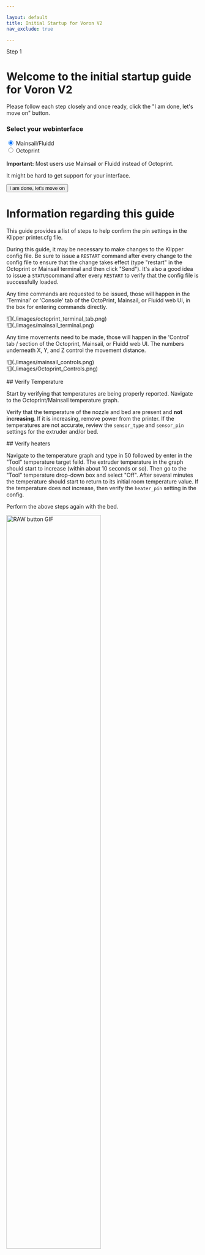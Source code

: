 ```yaml
---

layout: default
title: Initial Startup for Voron V2
nav_exclude: true

---
```

<link  rel="stylesheet"  href="style.css">
<!--<link rel="stylesheet" href="progress.css"> -->
<script  src="buttonsv2.js"> </script>
<script src="konami.js"> </script>
<script>
  const easterEgg = new Konami("https://i.giphy.com/media/ZhESFK96NxbuO1yDgy/giphy.webp")
</script>


<div class="defaulthide" id="progressdiv">
<div class="progress">
  <div id="progressbar" class="progress-bar progress-bar-striped bg-danger" role="progressbar" style="width: 8.33333333333%" aria-valuenow="20" aria-valuemin="0" aria-valuemax="120">Step 1</div>
</div>
</div>

<div id="00" markdown="1">

# Welcome to the initial startup guide for Voron V2
Please follow each step closely and once ready, click the "I am done, let's move on" button.

### Select your webinterface
<div class="form-check">
  <input class="form-check-input" type="radio" name="flexRadioDefault" id="mainsailcheck" onchange="hideoctowarning()" checked>
  <label class="form-check-label" for="mainsailcheck">
    Mainsail/Fluidd
  </label>
</div>

<div class="form-check">
  <input class="form-check-input" type="radio" name="flexRadioDefault" id="octocheck" onchange="showoctowarning()" >
  <label class="form-check-label" for="octocheck">
    Octoprint
  </label>
  
</div>

<script>
function showoctowarning() {
    document.getElementById("octowarning").style.display = "block";
}

function hideoctowarning() {
    document.getElementById("octowarning").style.display = "none";
}


</script>

<div id="octowarning" class="defaulthide">
 <br>
<div class="alert alert-warning" role="alert"><i class="fa fa-warning"></i><b> Important:</b> Most users use Mainsail or Fluidd instead of Octoprint.<p>It might be hard to get support for your interface.</p></div>
</div>




<button type="button" class="btn btn-danger" id="button0" onclick="v2start()">I am done, let's move on</button>
</div>
<div class="defaulthide" id="0" markdown="1">


# Information regarding this guide
This guide provides a list of steps to help confirm the pin settings in the Klipper printer.cfg file.

During this guide, it may be necessary to make changes to the Klipper config file. Be sure to issue a ```RESTART``` command after every change to the config file to ensure that the change takes effect (type "restart" in the Octoprint or Mainsail terminal and then click "Send"). It's also a good idea to issue a ```STATUS```command after every ```RESTART``` to verify that the config file is successfully loaded.

  

Any time commands are requested to be issued, those will happen in the 'Terminal' or 'Console' tab of the OctoPrint, Mainsail, or Fluidd web UI, in the box for entering commands directly.




<div class="defaulthide" id="octoconsole" markdown="1">
![](./images/octoprint_terminal_tab.png)
</div>

  
<div class="defaulthide" id="mainsailconsole" markdown="1">
![](./images/mainsail_terminal.png)
</div>
  

Any time movements need to be made, those will happen in the 'Control' tab / section of the Octoprint, Mainsail, or Fluidd web UI. The numbers underneath X, Y, and Z control the movement distance.

<div class="defaulthide" id="mainsailconsole2" markdown="1">
![](./images/mainsail_controls.png)
</div>


<div class="defaulthide" id="octoconsole2" markdown="1">
![](./images/Octoprint_Controls.png)
</div>

<br>




</div>
<div class="defaulthide" id="1" markdown="1">
## Verify Temperature 

Start by verifying that temperatures are being properly reported. Navigate to the Octoprint/Mainsail temperature graph.


Verify that the temperature of the nozzle and bed are present and **not increasing**. If it is increasing, remove power from the printer. If the temperatures are not accurate, review the `sensor_type` and `sensor_pin` settings for the extruder and/or bed.
<br>



</div>

<div class="defaulthide" id="2" markdown="1">
## Verify heaters


Navigate to the temperature graph and type in 50 followed by enter in the "Tool" temperature target feild. The extruder temperature in the graph should start to increase (within about 10 seconds or so). Then go to the "Tool" temperature drop-down box and select "Off". After several minutes the temperature should start to return to its initial room temperature value. If the temperature does not increase, then verify the `heater_pin` setting in the config.

Perform the above steps again with the bed.

<img src="images/heaters.gif" alt="RAW button GIF" width="70%">
<br>

</div>


<div class="defaulthide" id="3" markdown="1">
## Stepper Motor Check

To verify that each stepper motor is operating correctly, send the following command in the terminal:

`STEPPER_BUZZ STEPPER=stepper_x`

Run this command for each of the motors:

* stepper_x
* stepper_y
* stepper_z
* stepper_z1
* stepper_z2
* stepper_z3
* extruder


The STEPPER_BUZZ command will cause the given stepper to move one millimeter in a positive direction and then it will return to its starting position. (If the endstop is defined at position_endstop=0 then at the start of each movement the stepper will move away from the endstop.) It will perform this movement ten times.

<img src="images/verifysteppers.gif" alt="RAW button GIF" width="70%">

If the motor moves back and forth, it's working, and you can move on to the next step.


<details markdown="1">
  <summary>Troubleshooting</summary>
  
* If the stepper does not move at all verify the following the "enable_pin" and "step_pin" in your printer.cfg.

* If the stepper motor moves but does not return to its original position then verify the "dir_pin" setting.

* If the stepper motor oscillates in an incorrect direction, then it generally indicates that the "dir_pin" for the axis needs to be inverted. To do this, add a '!' in front of the "dir_pin". Example: "dir_pin: !PIN"

* If the motor moves significantly more or significantly less than one millimeter then verify the `rotation_distance` setting.

* If the motor buzzes, check the stepper motor wiring.

</details>
<p></p>
![](./images/V2-motor-configuration-guide.png)

<br>


</div>

<div class="defaulthide" id="4" markdown="1">


## Endstop Check

Make sure that none of the X, Y, or Z endstops are being pressed.  Then send a `QUERY_ENDSTOPS` command.  The terminal window should respond with the following:

```
Send: QUERY_ENDSTOPS
Recv: x:open y:open z:open
```

If any of them say "triggered" instead of "open", double-check to make sure none of them are pressed.  Next, manually press the X endstop switch, send the `QUERY_ENDSTOPS` command again, and make sure that the X endstop says "triggered" and the Y and Z endstops stay open.  Repeat with the Y and Z endstops.

If it is found that one of the endstops has inverted login (i.e. it reads as "open" when it is pressed and "triggered" when not pressed), go into the printer configuration file (typically printer.cfg) and add or remove the ! in front of the pin identifier. For example, if the X endstop was inverted, add a ! in front of the pin number as follows:

`endstop_pin: P1.28` -> `endstop_pin: !P1.28`

<br>


</div>

<div class="defaulthide" id="5" markdown="1">

## XY Homing Check

At this point everything is ready to home X and Y.

**Important:** You need to be able to quickly stop the printer in case something goes wrong (e.g. the tool head goes the wrong direction).  There are a few ways of doing this:

1. Use the E-stop button on the display (if installed).  On the Mini12864 it is the small button underneath the main control knob.  Test the button and see what happens -  Klipper should shut down. Raspberry Pi and OctoPrint/Mainsail/Fluidd should still be running but disconnected from Klipper.  Press "Connect" in the upper left corner of OctoPrint, then in the Octoprint terminal window send a `FIRMWARE_RESTART` to get the printer back up and running.
2. Have a computer right next to the printer with the `RESTART` or `M112` command already in the terminal command line in OctoPrint.  When you start homing the printer, if it goes in the wrong direction, quickly send the restart command and it will stop the printer.
3. As a "nuclear" option, power off the printer with the power switch if something goes wrong.  This is not ideal because it may corrupt the files on the SD card and to recover would require reinstalling everything from scratch.

Once there is a _tested_ process for stopping the printer in case of something going wrong,  you can test X and Y movement.  *note: you will need to test X AND Y before you can correctly determine what adjustments are needed.*  First, send a `G28 X` command. This will only home X: The tool head should *move up slightly and then move to the right until it hits the X endstop*. If it moves any other direction, abort, take note, but still move on to testing Y. Next, test Y: run `G28 Y`.  The toolhead should move to the back of the printer until it hits the Y endstop. In a CoreXY configuration, both motors have to move in order to get the toolhead to go in only and X or Y direction (think Etch A Sketch). If the gantry moves downward first before moving to the right, you must reverse your z stepper directions in the config.

If either axis does not move the toolhead in the expected or correct direction, refer to the table below to figure out how to correct it.  If you need to invert the direction of one of the motors, invert the direction pin definition by adding a `!` to the pin name. For example, `dir_pin: PB2` would become `dir_pin: !PB2`.  (if the entry already has a `!`, remove it instead).   If the motors are going in directions that match the lower row of the chart, physically swap your X and Y (A and B) motor connectors on the MCU.

* [stepper x] = Motor B
* [stepper y] = Motor A

## Motor Configuration Guide for the Voron V2


![](./images/V2-motor-configuration-guide.png)

<br>

</div>

<div class="defaulthide" id="6" markdown="1">
## Bed locating

The print bed location of the V2 is much more adjustable than on any of the other models.  Before the 0,0 point and Z endstop locations are set, the physical locations of the Z endstop and print bed need to be finalized.

The Z endstop should be located to be in line with the nozzle, when the toolhead is at max Y position.  Home X and Y with `G28 X Y`  and then traverse just X to locate a Z endstop position at the maximum Y travel that will still trigger the endstop.  Lock down the Z endstop at that position.

Once the Z endstop is fixed into position the base plate should be adjusted so that the Z endstop pin is approximately 2-3mm from the aluminum base plate.  The base plate should be measured on each side to ensure it is centered and level / even with the front edge of the frame.  If in that process the extrusions the base is mounted on have to be moved, double-check the Z endstop to confirm it can still be reached. When tightening the mounting screws for the bed, a good practice is to have one screw tight, 2 firm, and the last one loose (best done hot).


</div>
<div class="defaulthide" id="7" markdown="1">

## Define 0,0 Point

The homing position is not at the typical location of 0,0 but at the maximum travel location.  The actual numbers vary by printer build size.

Depending on bed location, the positional parameters may need to be adjusted to re-locate the 0,0 point.

1. Start by re-running `G28 X Y` to home X and Y.  After this, the nozzle will be at the maximum X,Y as defined by *position_max* under *[stepper_x]* and *[stepper_y]*. 
2. Using the OctoPrint or Mainsail controls, move the nozzle to the front left corner of the bed.
3. If the left corner of the bed cannot be reached within 3-5mm, the bed location needs to be physically adjusted (if possible). Move the bed on the extrusions or move the extrusions to get the bed location within range.
	* For V2, make sure whatever bed position results still allows the nozzle to reach the Z endstop switch (See 'Bed Locating').
	* If questionable, turn off motors and attempt to move the gantry by hand to see if the front left corner can physically be reached by the nozzle.
4. Once the nozzle is close to the front left corner of the bed but still on the bed, send an `M114` command to retrieve the current location.
	* *Note: Due to other tolerances, it is usually not recommended to have the 0,0 exactly on the corner of the bed or build surface. Spec bed sizes are always slightly larger than the defined print volume so print volume loss will be minimal.*

If X and Y offsets are less than 1mm and 0,0 is over the bed, nothing needs to be changed.

If X and Y offsets are within 5mm or 0,0 is past the bed, the *position_max* values should be adjusted to change where the 0,0 point is computed.  If the 0,0 is over the bed, the distance from the home point to the front left (*position_max*) must be increased.  If the 0,0 is past the bed, the distance must be decreased. The amount is determined by the output of the `M114` command. Update *position_max* and *position_endstop* for both *[stepper_x]* and *[stepper_y]* as follows:

* For X: New = Current - Get Position X (M114) Result
* For Y: New = Current - Get Position Y (M114) Result

*If the Z endstop pin location has been previously defined, be sure to re-follow the process to set the Z endstop pin location (if applicable).*

If anything is updated in the printer configuration file, save the file and restart Klipper using `FIRMWARE_RESTART`.

</div>

<div class="defaulthide" id="8" markdown="1">
## Z Endstop Pin Location

* Start by re-running `G28 X Y` to home X and Y.
* Using the software controls, move the nozzle until it is directly over the Z endstop switch.
* Send an `M114` command and record the X and Y values.
* Update the homing routing in the printer configuration file under *[homing_override]* or *[safe\_z\_home]* with those values.
* Restart Klipper with `FIRMWARE_RESTART`. 
* Run a full `G28` and make sure that the printer properly homes X, Y, and Z.  
</div>


<div class="defaulthide" id="9" markdown="1">

## Inductive Probe Check

### Probe Testing

With the toolhead in the center of the bed, reconfirm that the probe is working correctly.

When it is far from the bed, `QUERY_PROBE` should return “open”. When a metal object is close to the probe, `QUERY_PROBE` should return “triggered”. If the signal is inverted, add a “!” In front of the pin definition (ie, pin: ! z:P1.24).

Slowly reduce your Z height and run `QUERY_PROBE` each time until `QUERY_PROBE` returns “triggered” - make sure the nozzle is not touching the print surface (and has clearance). 

### Probe Accuracy Check

With the bed and hotend cold (for now), move the probe to the center of the bed and run `PROBE_ACCURACY`. It will probe the bed 10 times in a row and output a standard deviation value at the end. Make sure that the sensed distance is not trending (gradually decreasing or increasing over the 10 probes) and that the standard deviation is less than 0.003mm.

Example of unstable `PROBE_ACCURACY` (trending downward during warm up).

```
Send: PROBE_ACCURACY
Recv: // PROBE_ACCURACY at X:125.000 Y:125.000 Z:7.173 (samples=10 retract=2.000 speed=2.0
Send: M105
Recv: // probe at 125.000,125.000 is z=4.975000
Recv: // probe at 125.000,125.000 is z=4.960000
Recv: // probe at 125.000,125.000 is z=4.955000
Recv: // probe at 125.000,125.000 is z=4.952500
Recv: // probe at 125.000,125.000 is z=4.950000
Recv: // probe at 125.000,125.000 is z=4.947500
Recv: // probe at 125.000,125.000 is z=4.942500
Recv: // probe at 125.000,125.000 is z=4.937500
Recv: // probe at 125.000,125.000 is z=4.937500
Recv: // probe at 125.000,125.000 is z=4.932500
Recv: // probe accuracy results: maximum 4.975000, minimum 4.932500, range 0.042500, average 4.949000, median 4.948750,
standard deviation 0.011948
```
</div>


<div class="defaulthide" id="10" markdown="1">
## PID Tune Bed & Hotend

The PID tune is important for tuning the printer for a given hardware configuration to ensure that temperatures can remain as stable as possible during operation.

### PID Tune Heated Bed

Move nozzle to the center of the bed and approximately 5-10mm above the bed surface, then run: 

`PID_CALIBRATE HEATER=heater_bed TARGET=100`

It will perform a PID calibration routine that will last about 10 minutes. Once it is finished, type `SAVE_CONFIG` which will save the parameters into your configuration file.

### PID Tune Hotend

Set the part cooling fans to 25% (`M106 S64`) and then run: 

`PID_CALIBRATE HEATER=extruder TARGET=245`

It will perform a PID calibration routine that will last about 5 minutes. Once it is finished, type `SAVE_CONFIG` which will save the parameters into your configuration file.
</div>


<div class="defaulthide" id="11" markdown="1">
## Bed Leveling

### Quad Gantry Level 

Since the V2 uses 4 independent Z motors, the entire gantry system must be specially levelled.  The macro to call this process is `QUAD_GANTRY_LEVEL` (sometimes referred to in conversation as 'QGL').  It will probe each of 4 points 3 times, average the readings, then make adjustments until the gantry is level.

If the process fails due to an “_out of bounds_” error, disable your stepper motors and slowly move your gantry or bed by hand until it is approximately flat. Re-home your printer (`G28`) and then rerun the sequence. You may have to run it more than once.  Make sure that the adjustment value for each stepper motor converges to 0. If it diverges, check to make sure you have your stepper motors wired to the correct stepper driver (check documentation).

### QGL with Heated Bed and Chamber

Run a `G28` command to home the printer since a `SAVE_CONFIG` restarts the printer.

This will be the first time that a Quad Gantry Level has been run at a high chamber temperature.  To ensure that the probe has stabilized with the heated bed at 100C and the hot end at 240C, run `PROBE_ACCURACY` with the nozzle at the center of the bed.  If the values are trending (increasing or decreasing) throughout the 10 probes or the standard deviation is greater than 0.003mm, wait another 5 minutes and try again.

Once the readings are stable, run `QUAD_GANTRY_LEVEL`.  Make a note of how long the probe readings took to stabilize for when starting prints - typically a cold printer takes 10-20 minutes to stabilize at temperature.

#### Common QGL Problems

* If the QGL is having issues with too high of a standard deviation and the printer is heated and stable, check Z belt tension.  Make sure they are reasonably tight and even.
* If QGL fails with being unable to reach the probe in time, do a `FIRMWARE_RESTART`, manually level the bed as closely as possible, then home (`G28`) and re-attempt.



</div>



<div class="defaulthide" id="12" markdown="1">
## Z Offset Adjustment

If you did not run PID tuning, set your extruder to 245C and heated bed to 100C and let the printer heat up for at least 15 minutes.

### Initial / Simple Process

Preparation

* Run a `G28`, and then a `QUAD_GANTRY_LEVEL`, and then another `G28`.

* Move the nozzle to the center of the bed if it is not already.
* Clear any stored bed meshes with `BED_MESH_CLEAR`

Run `Z_ENDSTOP_CALIBRATE`

Slowly move the nozzle toward the bed by using `TESTZ Z=-1` until the nozzle is relatively close to the bed, and then stepping down with `TESTZ Z=-0.1` until the nozzle touches a piece of paper on top of the build plate. If you go too far down, you can move the nozzle back up with: `TESTZ Z=0.1`. Once you are satisfied with the nozzle height, run `ACCEPT` and then `SAVE_CONFIG`.

**Important:** Klipper assumes that this process is being done cold.  If being performed hot, do an additional `TESTZ Z=-0.1` before accepting.

If an "out of bounds" error occurs, send `Z_ENDSTOP_CALIBRATE`, `ACCEPT`, and then `SAVE_CONFIG`. This will redefine the 0 bed height so you will be able to get closer.

**V2:** If you get this error it likely means that the shaft for your Z Endstop is too long and may catch on the print head during a print. It is best to cut the shaft or raise the bed (with a washer, for instance) so that it is within 1mm of the build surface.

### Fine Tuning Z Height

#### With LCD Screen
The Z offset can be adjusted during a print using the Tune menu on the display, and the printer configuration can be updated with this new value. Remember that higher values for the position_endstop means that the nozzle will be closer to the bed.

#### Mainsail and Fluidd
The "babystepping" controls may be used to fine tune the z offset.

#### Without LCD Screen
If you're running your printer headless, the Z height can still be adjusted on-the-fly using the web interface.  This is built into Mainsail and Fluidd, but requires some additional work for Octoprint.

#### Saving your results
All of the above methods are "transient".  The changes are lost as soon as your printer restarts.  Once you find an adjustment you are happy with, you may make it permanent, by applying it to the `position_endstop` in your config file:
run the command `Z_OFFSET_APPLY_ENDSTOP` followed by `SAVE_CONFIG`.  This will restart your printer, with the adjustment permanently applied to the endstop position.


<br>
</div>


<div class="defaulthide" id="13" markdown="1">

# Looks like you are done with the initial startup guide for your brand new V2! 

But wait! There's more:

## Extruder Calibration (e-steps)

Before the first print, make sure that the extruder extrudes the correct amount of material.

* With the hotend at temperature, make a mark on the filament between the roll of filament and your extruder, between 120mm and 150mm away from the entrance to the extruder.  Measure the distance from the entrance of the extruder to that mark.
* In Octoprint / Mainsail, extrude 50mm 2 times (for a total of 100mm since Klipper doesn’t allow you to extrude more than 50mm at a time). 
* Measure from the entrance of your extruder to the mark you made previously. 
	* *In a perfect world, assuming the mark was at 120mm, it would measure 20mm (120mm - 20mm = 100mm), but usually won’t be.*
* Update `rotation_distance` in the extruder section of the configuration file using this formula:
	* New Config Value = Old Config Value * (Actual Extruded Amount/Target Extruded Amount)

You can also use the calculator [here](http://tools.takuya.wtf/esteps.html)

*Note: a higher configuration value means that less filament is being extruded.*

Paste the new value into the configuration file, restart Klipper, and try again. Once the extrusion amount is within 0.5% of the target value (ie, 99.5-100.5mm for a target 100mm of extruded filament), the extruder is calibrated!

Typical `rotation_distance` values should be around 22.6789511 for Afterburner, Stealthburner and Mobius (update gear_ratio to 50:10 for Stealthburner with Clockwork 2 or 80:20 for Mobius).

---
### Next: [Slicer Setup](../slicer/index.md)

</div>
<br>
<div class="btn-group" role="group" aria-label="Basic example">
<button type="button" class="text-center btn btn-danger defaulthide margin-right2 btn-spacing-mobile" id="button-prev" onclick="movebackv2()">Let's go back again</button>
<button type="button" class="text-center btn btn-danger defaulthide" id="button-next" onclick="moveonv2()">I am done, let's move on</button>
</div>




<script src="https://code.jquery.com/jquery-3.2.1.slim.min.js" integrity="sha384-KJ3o2DKtIkvYIK3UENzmM7KCkRr/rE9/Qpg6aAZGJwFDMVNA/GpGFF93hXpG5KkN" crossorigin="anonymous"></script>
<script src="https://cdn.jsdelivr.net/npm/popper.js@1.12.9/dist/umd/popper.min.js" integrity="sha384-ApNbgh9B+Y1QKtv3Rn7W3mgPxhU9K/ScQsAP7hUibX39j7fakFPskvXusvfa0b4Q" crossorigin="anonymous"></script>
<script src="https://cdn.jsdelivr.net/npm/bootstrap@4.0.0/dist/js/bootstrap.min.js" integrity="sha384-JZR6Spejh4U02d8jOt6vLEHfe/JQGiRRSQQxSfFWpi1MquVdAyjUar5+76PVCmYl" crossorigin="anonymous"></script>